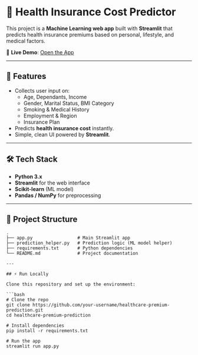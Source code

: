 # 🏥 Health Insurance Cost Predictor  

This project is a **Machine Learning web app** built with **Streamlit** that predicts health insurance premiums based on personal, lifestyle, and medical factors.  

🔗 **Live Demo**: [Open the App](https://ml-project-healthcare-premium-prediction-iwn8eit7kp4brxl3j8gdf.streamlit.app)  

---

## 🚀 Features  
- Collects user input on:  
  - Age, Dependants, Income  
  - Gender, Marital Status, BMI Category  
  - Smoking & Medical History  
  - Employment & Region  
  - Insurance Plan  
- Predicts **health insurance cost** instantly.  
- Simple, clean UI powered by **Streamlit**.  

---

## 🛠️ Tech Stack  
- **Python 3.x**  
- **Streamlit** for the web interface  
- **Scikit-learn** (ML model)  
- **Pandas / NumPy** for preprocessing  

---

## 📂 Project Structure
```text
.
├── app.py                 # Main Streamlit app
├── prediction_helper.py   # Prediction logic (ML model helper)
├── requirements.txt       # Python dependencies
└── README.md              # Project documentation

---

## ⚡ Run Locally  

Clone this repository and set up the environment:  

```bash
# Clone the repo
git clone https://github.com/your-username/healthcare-premium-prediction.git
cd healthcare-premium-prediction

# Install dependencies
pip install -r requirements.txt

# Run the app
streamlit run app.py
